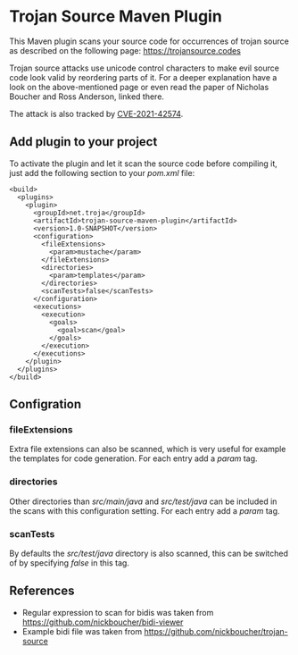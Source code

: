 # Trojan Source Maven Plugin
This Maven plugin scans your source code for occurrences of trojan source as described
on the following page: https://trojansource.codes

Trojan source attacks use unicode control characters to make evil source code look valid by
reordering parts of it. For a deeper explanation have a look on the above-mentioned page
or even read the paper of Nicholas Boucher and Ross Anderson, linked there.

The attack is also tracked by [CVE-2021-42574](https://nvd.nist.gov/vuln/detail/CVE-2021-42574).

## Add plugin to your project
To activate the plugin and let it scan the source code before compiling it,
just add the following section to your _pom.xml_ file:
```
<build>
  <plugins>
    <plugin>
      <groupId>net.troja</groupId>
      <artifactId>trojan-source-maven-plugin</artifactId>
      <version>1.0-SNAPSHOT</version>
      <configuration>
        <fileExtensions>
          <param>mustache</param>
        </fileExtensions>
        <directories>
          <param>templates</param>
        </directories>
        <scanTests>false</scanTests>
      </configuration>
      <executions>
        <execution>
          <goals>
            <goal>scan</goal>
          </goals>
        </execution>
      </executions>
    </plugin>
  </plugins>
</build>
```

## Configration
### fileExtensions
Extra file extensions can also be scanned, which is very useful for example the
templates for code generation. For each entry add a _param_ tag.

### directories
Other directories than _src/main/java_ and _src/test/java_ can be included in
the scans with this configuration setting. For each entry add a _param_ tag.

### scanTests
By defaults the _src/test/java_ directory is also scanned, this can be switched
of by specifying _false_ in this tag.

## References
* Regular expression to scan for bidis was taken from https://github.com/nickboucher/bidi-viewer
* Example bidi file was taken from https://github.com/nickboucher/trojan-source

